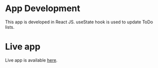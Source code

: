 # App Development

This app is developed in React JS. useState hook is used to update ToDo lists.

# Live app

Live app is available [here](https://faslkp.github.io/todo/).
